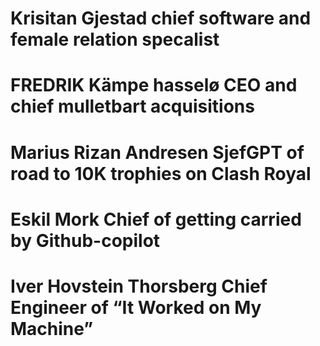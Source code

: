 # Krisitan Gjestad chief software and female relation specalist 

# FREDRIK Kämpe hasselø CEO and chief mulletbart acquisitions

# Marius Rizan Andresen SjefGPT of road to 10K trophies on Clash Royal

# Eskil Mork Chief of getting carried by Github-copilot 

# Iver Hovstein Thorsberg Chief Engineer of “It Worked on My Machine”